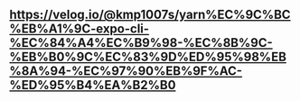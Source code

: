 https://velog.io/@kmp1007s/yarn%EC%9C%BC%EB%A1%9C-expo-cli-%EC%84%A4%EC%B9%98-%EC%8B%9C-%EB%B0%9C%EC%83%9D%ED%95%98%EB%8A%94-%EC%97%90%EB%9F%AC-%ED%95%B4%EA%B2%B0
---
